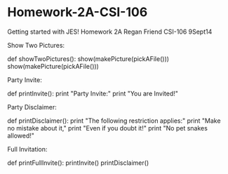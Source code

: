 Homework-2A-CSI-106
===================

Getting started with JES!
Homework 2A									   Regan Friend CSI-106  9Sept14

Show Two Pictures:

def showTwoPictures():
  show(makePicture(pickAFile()))
  show(makePicture(pickAFile()))

Party Invite:

def printInvite():
  print "Party Invite:"
  print "You are Invited!"

Party Disclaimer:

def printDisclaimer():
  print "The following restriction applies:"
  print "Make no mistake about it,"
  print "Even if you doubt it!"
  print "No pet snakes allowed!"

Full Invitation:

def printFullInvite():
  printInvite()
  printDisclaimer()
  
  
  

